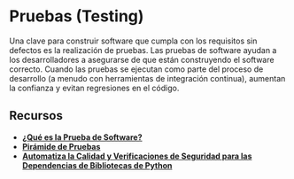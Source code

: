 # Pruebas (Testing)

Una clave para construir software que cumpla con los requisitos sin defectos es la realización de pruebas. Las pruebas de software ayudan a los desarrolladores a asegurarse de que están construyendo el software correcto. Cuando las pruebas se ejecutan como parte del proceso de desarrollo (a menudo con herramientas de integración continua), aumentan la confianza y evitan regresiones en el código.

## Recursos

- **[¿Qué es la Prueba de Software?](https://www.guru99.com/software-testing-introduction-importance.html)**
- **[Pirámide de Pruebas](https://www.browserstack.com/guide/testing-pyramid-for-test-automation)**
- **[Automatiza la Calidad y Verificaciones de Seguridad para las Dependencias de Bibliotecas de Python](https://thenewstack.io/automate-quality-security-checks-for-python-library-dependencies/)**
